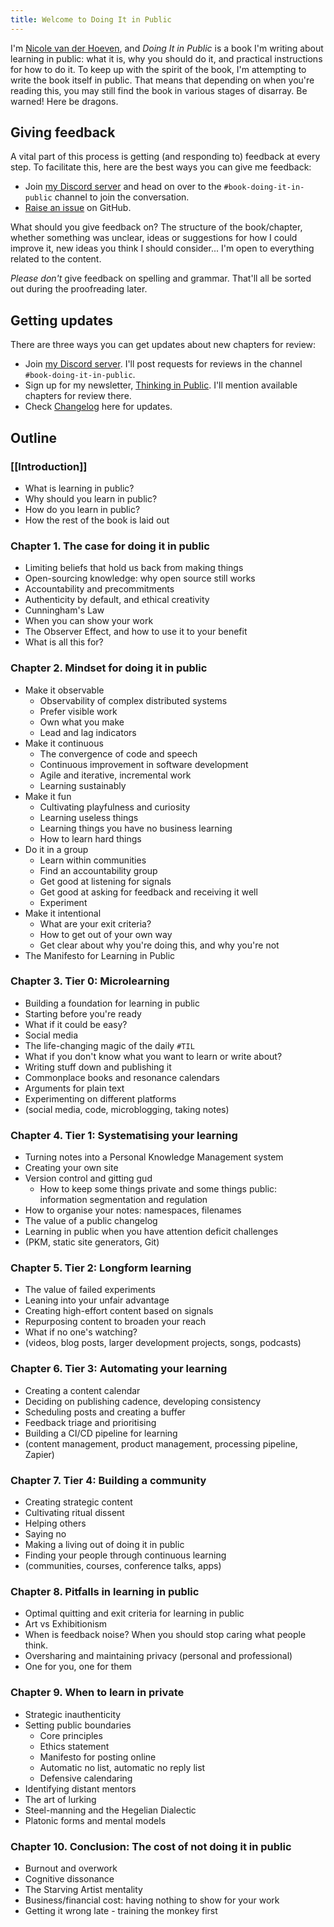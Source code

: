 ```yaml
---
title: Welcome to Doing It in Public
---
```

I'm [Nicole van der Hoeven](https://nicolevanderhoeven.com), and *Doing It in Public* is a book I'm writing about learning in public: what it is, why you should do it, and practical instructions for how to do it. To keep up with the spirit of the book, I'm attempting to write the book itself in public. That means that depending on when you're reading this, you may still find the book in various stages of disarray. Be warned! Here be dragons.
## Giving feedback

A vital part of this process is getting (and responding to) feedback at every step. To facilitate this, here are the best ways you can give me feedback:
- Join [my Discord server](https://discord.gg/J8SeNYbzAF) and head on over to the `#book-doing-it-in-public` channel to join the conversation.
- [Raise an issue](https://github.com/nicolevanderhoeven/doing-it-in-public/issues/new) on GitHub.

What should you give feedback on? The structure of the book/chapter, whether something was unclear, ideas or suggestions for how I could improve it, new ideas you think I should consider... I'm open to everything related to the content.

*Please don't* give feedback on spelling and grammar. That'll all be sorted out during the proofreading later.

## Getting updates

There are three ways you can get updates about new chapters for review:
- Join [my Discord server](https://discord.gg/J8SeNYbzAF). I'll post requests for reviews in the channel `#book-doing-it-in-public`.
- Sign up for my newsletter, [Thinking in Public](https://tip.nicolevanderhoeven.com). I'll mention available chapters for review there.
- Check [Changelog](Changelog.md) here for updates.

## Outline

### [[Introduction]]
- What is learning in public?
- Why should you learn in public?
- How do you learn in public?
- How the rest of the book is laid out

###  Chapter 1. The case for doing it in public

- Limiting beliefs that hold us back from making things
- Open-sourcing knowledge: why open source still works
- Accountability and precommitments
- Authenticity by default, and ethical creativity
- Cunningham's Law
- When you can show your work
- The Observer Effect, and how to use it to your benefit
- What is all this for?

### Chapter 2. Mindset for doing it in public

- Make it observable
	- Observability of complex distributed systems
	- Prefer visible work
	- Own what you make
	- Lead and lag indicators
- Make it continuous
	- The convergence of code and speech
	- Continuous improvement in software development
	- Agile and iterative, incremental work
	- Learning sustainably
- Make it fun
	- Cultivating playfulness and curiosity
	- Learning useless things
	- Learning things you have no business learning
	- How to learn hard things
- Do it in a group
	- Learn within communities
	- Find an accountability group
	- Get good at listening for signals
	- Get good at asking for feedback and receiving it well
	- Experiment
- Make it intentional
	- What are your exit criteria?
	- How to get out of your own way
	- Get clear about why you're doing this, and why you're not
- The Manifesto for Learning in Public

### Chapter 3. Tier 0: Microlearning

- Building a foundation for learning in public
- Starting before you're ready
- What if it could be easy?
- Social media
- The life-changing magic of the daily `#TIL`
- What if you don't know what you want to learn or write about?
- Writing stuff down and publishing it
- Commonplace books and resonance calendars
- Arguments for plain text
- Experimenting on different platforms
- (social media, code, microblogging, taking notes)
### Chapter 4. Tier 1: Systematising your learning
- Turning notes into a Personal Knowledge Management system
- Creating your own site
- Version control and gitting gud
	- How to keep some things private and some things public: information segmentation and regulation
- How to organise your notes: namespaces, filenames
- The value of a public changelog
- Learning in public when you have attention deficit challenges
- (PKM, static site generators, Git)

### Chapter 5. Tier 2: Longform learning
- The value of failed experiments
- Leaning into your unfair advantage
- Creating high-effort content based on signals
- Repurposing content to broaden your reach
- What if no one's watching?
- (videos, blog posts, larger development projects, songs, podcasts)

### Chapter 6. Tier 3: Automating your learning
- Creating a content calendar
- Deciding on publishing cadence, developing consistency
- Scheduling posts and creating a buffer
- Feedback triage and prioritising 
- Building a CI/CD pipeline for learning
- (content management, product management, processing pipeline, Zapier)
### Chapter 7. Tier 4: Building a community
- Creating strategic content
- Cultivating ritual dissent
- Helping others
- Saying no
- Making a living out of doing it in public
- Finding your people through continuous learning
- (communities, courses, conference talks, apps)

### Chapter 8. Pitfalls in learning in public

- Optimal quitting and exit criteria for learning in public
- Art vs Exhibitionism
- When is feedback noise? When you should stop caring what people think.
- Oversharing and maintaining privacy (personal and professional)
- One for you, one for them

### Chapter 9. When to learn in private

- Strategic inauthenticity
- Setting public boundaries
	- Core principles
	- Ethics statement
	- Manifesto for posting online
	- Automatic no list, automatic no reply list
	- Defensive calendaring
- Identifying distant mentors
- The art of lurking
- Steel-manning and the Hegelian Dialectic
- Platonic forms and mental models

### Chapter 10. Conclusion: The cost of not doing it in public

- Burnout and overwork
- Cognitive dissonance
- The Starving Artist mentality
- Business/financial cost: having nothing to show for your work
- Getting it wrong late - training the monkey first